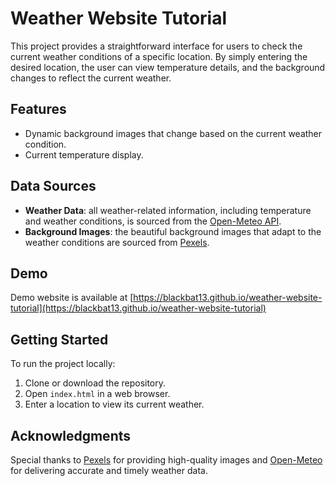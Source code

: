 # Weather Website Tutorial

This project provides a straightforward interface for users to check the current weather conditions of a specific location. By simply entering the desired location, the user can view temperature details, and the background changes to reflect the current weather.

## Features

- Dynamic background images that change based on the current weather condition.
- Current temperature display.

## Data Sources

- **Weather Data**: all weather-related information, including temperature and weather conditions, is sourced from the [Open-Meteo API](https://open-meteo.com).
- **Background Images**: the beautiful background images that adapt to the weather conditions are sourced from [Pexels](https://www.pexels.com).

## Demo

Demo website is available at [https://blackbat13.github.io/weather-website-tutorial](https://blackbat13.github.io/weather-website-tutorial) 

## Getting Started

To run the project locally:

1. Clone or download the repository.
2. Open `index.html` in a web browser.
3. Enter a location to view its current weather.

## Acknowledgments

Special thanks to [Pexels](https://www.pexels.com) for providing high-quality images and [Open-Meteo](https://open-meteo.com) for delivering accurate and timely weather data.

